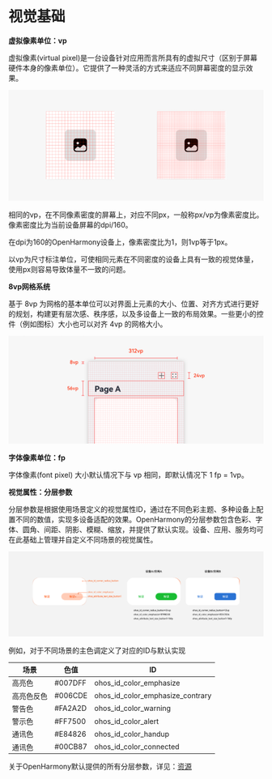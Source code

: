# 视觉基础


**虚拟像素单位：vp**


虚拟像素(virtual pixel)是一台设备针对应用而言所具有的虚拟尺寸（区别于屏幕硬件本身的像素单位）。它提供了一种灵活的方式来适应不同屏幕密度的显示效果。


![zh-cn_image_0000001224333864](figures/zh-cn_image_0000001224333864.png)


相同的vp，在不同像素密度的屏幕上，对应不同px，一般称px/vp为像素密度比。像素密度比为当前设备屏幕的dpi/160。


在dpi为160的OpenHarmony设备上，像素密度比为1，则1vp等于1px。


以vp为尺寸标注单位，可使相同元素在不同密度的设备上具有一致的视觉体量，使用px则容易导致体量不一致的问题。


**8vp网格系统**


基于 8vp 为网格的基本单位可以对界面上元素的大小、位置、对齐方式进行更好的规划，构建更有层次感、秩序感，以及多设备上一致的布局效果。一些更小的控件（例如图标）大小也可以对齐 4vp 的网格大小。


![8vp](figures/8vp.png)


**字体像素单位：fp**


字体像素(font pixel) 大小默认情况下与 vp 相同，即默认情况下 1 fp = 1vp。

**视觉属性：分层参数**


分层参数是根据使用场景定义的视觉属性ID，通过在不同色彩主题、多种设备上配置不同的数值，实现多设备适配的效果。OpenHarmony的分层参数包含色彩、字体、圆角、间距、阴影、模糊、缩放，并提供了默认实现。设备、应用、服务均可在此基础上管理并自定义不同场景的视觉属性。


![画板 copy](figures/画板copy.png)


例如，对于不同场景的主色调定义了对应的ID与默认实现


| 场景       | 色值     | ID                               |
| -------- | -------- | -------- |
| 高亮色 | \#007DFF | ohos_id_color_emphasize |
|  高亮色反色  | #006CDE |ohos_id_color_emphasize_contrary|
| 警告色 | \#FA2A2D |ohos_id_color_warning|
| 警示色 | \#FF7500 |ohos_id_color_alert|
| 通讯色 | \#E84826 |ohos_id_color_handup|
| 通讯色 | \#00CB87 |ohos_id_color_connected|


关于OpenHarmony默认提供的所有分层参数，详见：[资源](design-resources.md)
